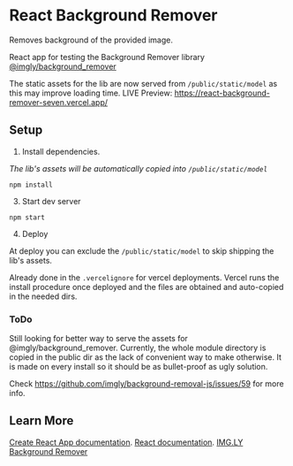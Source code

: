 # React Background Remover

Removes background of the provided image.

React app for testing the Background Remover library [@imgly/background_remover](https://github.com/imgly/background-removal-js)

The static assets for the lib are now served from `/public/static/model` as this may improve loading time.
LIVE Preview: https://react-background-remover-seven.vercel.app/

## Setup
1. Install dependencies.
   
*The lib's assets will be automatically copied into `/public/static/model`*

`npm install`

3. Start dev server

`npm start`

4. Deploy

At deploy you can exclude the `/public/static/model` to skip shipping the lib's assets.

Already done in the `.vercelignore` for vercel deployments. Vercel runs the install procedure once deployed and the files are obtained and auto-copied in the needed dirs.

### ToDo
Still looking for better way to serve the assets for @imgly/background_remover. Currently, the whole module directory is copied in the public dir as the lack of convenient way to make otherwise. It is made on every install so it should be as bullet-proof as ugly solution.

Check https://github.com/imgly/background-removal-js/issues/59 for more info.

## Learn More

 [Create React App documentation](https://facebook.github.io/create-react-app/docs/getting-started).
 [React documentation](https://reactjs.org/).
 [IMG.LY Background Remover](https://github.com/imgly/background-removal-js)
